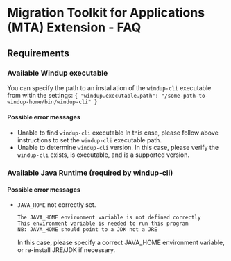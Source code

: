 # Migration Toolkit for Applications (MTA) Extension - FAQ

## Requirements

### Available Windup executable
You can specify the path to an installation of the `windup-cli` executable from witin the settings:
    ```
    {
        "windup.executable.path": "/some-path-to-windup-home/bin/windup-cli"
    }
    ```

#### Possible error messages
* Unable to find `windup-cli` executable
    In this case, please follow above instructions to set the `windup-cli` executable path.
* Unable to determine `windup-cli` version.
    In this case, please verify the `windup-cli` exists, is executable, and is a supported version.

### Available Java Runtime (required by windup-cli)

#### Possible error messages
* `JAVA_HOME` not correctly set.
    ```
    The JAVA_HOME environment variable is not defined correctly
    This environment variable is needed to run this program
    NB: JAVA_HOME should point to a JDK not a JRE
    ```
    In this case, please specify a correct JAVA_HOME environment variable, or re-install JRE/JDK if necessary.